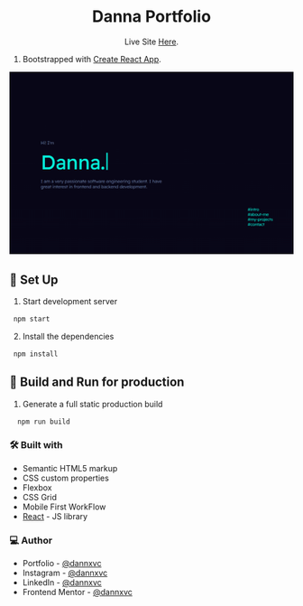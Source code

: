 <h1 align="center">Danna Portfolio</h1>

<p align="center">Live Site <a href="https://danna.pages.dev/">Here</a>.</p>

1. Bootstrapped with [Create React App](https://github.com/facebook/create-react-app).


![](/src/img/portfolio.png)

## 👾 Set Up

1. Start development server

  ```sh
   npm start
   ```
2. Install the dependencies

  ```sh
   npm install
   ```


## 👾 Build and Run for production
1. Generate a full static production build

 ```sh
   npm run build
   ```

### 🛠 Built with

- Semantic HTML5 markup
- CSS custom properties
- Flexbox
- CSS Grid
- Mobile First WorkFlow
- [React](https://reactjs.org/) - JS library

### 💻 Author

- Portfolio - [@dannxvc](https://danna.pages.dev/)
- Instagram - [@dannxvc](https://www.instagram.com/dannxvc/)
- LinkedIn - [@dannxvc](https://www.linkedin.com/in/dannxvc/)
- Frontend Mentor - [@dannxvc](https://www.frontendmentor.io/profile/dannxvc)

